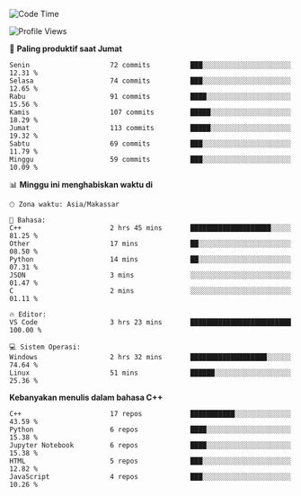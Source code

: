<!--START_SECTION:waka-->
![Code Time](http://img.shields.io/badge/Code%20Time-178%20hrs%2032%20mins-blue)

![Profile Views](http://img.shields.io/badge/Profil%20dilihat-6-blue)

📅 **Paling produktif saat Jumat** 

```text
Senin                    72 commits          ███░░░░░░░░░░░░░░░░░░░░░░   12.31 % 
Selasa                   74 commits          ███░░░░░░░░░░░░░░░░░░░░░░   12.65 % 
Rabu                     91 commits          ████░░░░░░░░░░░░░░░░░░░░░   15.56 % 
Kamis                    107 commits         █████░░░░░░░░░░░░░░░░░░░░   18.29 % 
Jumat                    113 commits         █████░░░░░░░░░░░░░░░░░░░░   19.32 % 
Sabtu                    69 commits          ███░░░░░░░░░░░░░░░░░░░░░░   11.79 % 
Minggu                   59 commits          ███░░░░░░░░░░░░░░░░░░░░░░   10.09 % 
```


📊 **Minggu ini menghabiskan waktu di** 

```text
🕑︎ Zona waktu: Asia/Makassar

💬 Bahasa: 
C++                      2 hrs 45 mins       ████████████████████░░░░░   81.25 % 
Other                    17 mins             ██░░░░░░░░░░░░░░░░░░░░░░░   08.50 % 
Python                   14 mins             ██░░░░░░░░░░░░░░░░░░░░░░░   07.31 % 
JSON                     3 mins              ░░░░░░░░░░░░░░░░░░░░░░░░░   01.47 % 
C                        2 mins              ░░░░░░░░░░░░░░░░░░░░░░░░░   01.11 % 

🔥 Editor: 
VS Code                  3 hrs 23 mins       █████████████████████████   100.00 % 

💻 Sistem Operasi: 
Windows                  2 hrs 32 mins       ███████████████████░░░░░░   74.64 % 
Linux                    51 mins             ██████░░░░░░░░░░░░░░░░░░░   25.36 % 
```

**Kebanyakan menulis dalam bahasa C++** 

```text
C++                      17 repos            ███████████░░░░░░░░░░░░░░   43.59 % 
Python                   6 repos             ████░░░░░░░░░░░░░░░░░░░░░   15.38 % 
Jupyter Notebook         6 repos             ████░░░░░░░░░░░░░░░░░░░░░   15.38 % 
HTML                     5 repos             ███░░░░░░░░░░░░░░░░░░░░░░   12.82 % 
JavaScript               4 repos             ███░░░░░░░░░░░░░░░░░░░░░░   10.26 % 
```




